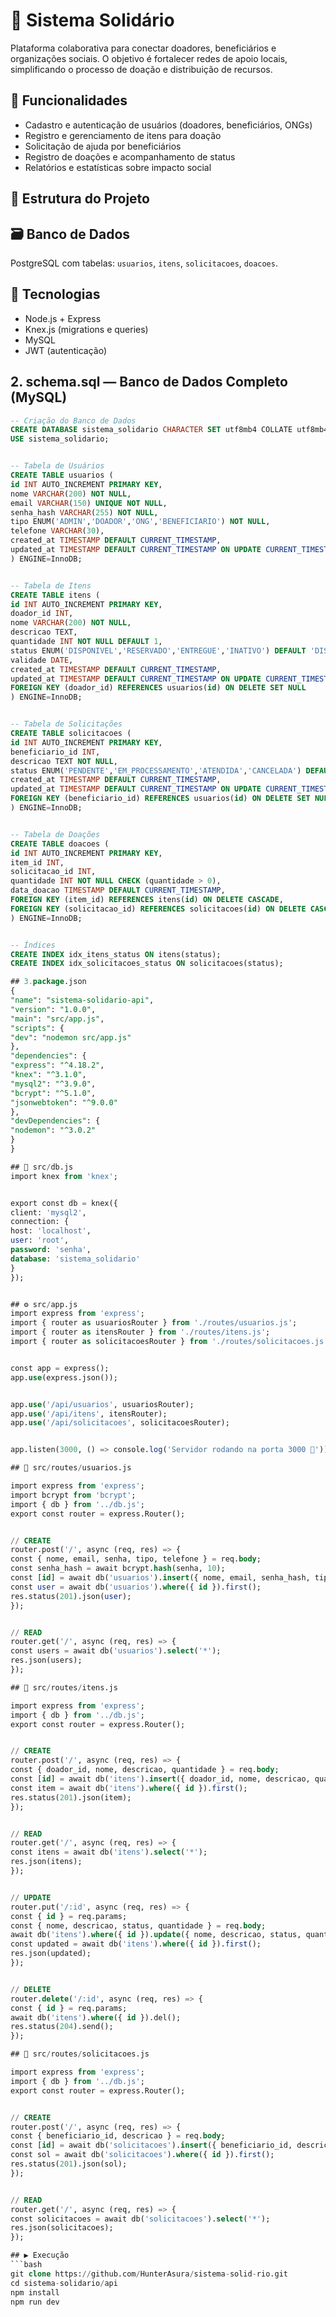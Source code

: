 # 🌱 Sistema Solidário


Plataforma colaborativa para conectar doadores, beneficiários e organizações sociais. O objetivo é fortalecer redes de apoio locais, simplificando o processo de doação e distribuição de recursos.


## 🚀 Funcionalidades


- Cadastro e autenticação de usuários (doadores, beneficiários, ONGs)
- Registro e gerenciamento de itens para doação
- Solicitação de ajuda por beneficiários
- Registro de doações e acompanhamento de status
- Relatórios e estatísticas sobre impacto social


## 🧱 Estrutura do Projeto

## 🗃️ Banco de Dados
PostgreSQL com tabelas: `usuarios`, `itens`, `solicitacoes`, `doacoes`.


## 🔧 Tecnologias
- Node.js + Express
- Knex.js (migrations e queries)
- MySQL
- JWT (autenticação)

## 2. schema.sql — Banco de Dados Completo (MySQL)


```sql
-- Criação do Banco de Dados
CREATE DATABASE sistema_solidario CHARACTER SET utf8mb4 COLLATE utf8mb4_unicode_ci;
USE sistema_solidario;


-- Tabela de Usuários
CREATE TABLE usuarios (
id INT AUTO_INCREMENT PRIMARY KEY,
nome VARCHAR(200) NOT NULL,
email VARCHAR(150) UNIQUE NOT NULL,
senha_hash VARCHAR(255) NOT NULL,
tipo ENUM('ADMIN','DOADOR','ONG','BENEFICIARIO') NOT NULL,
telefone VARCHAR(30),
created_at TIMESTAMP DEFAULT CURRENT_TIMESTAMP,
updated_at TIMESTAMP DEFAULT CURRENT_TIMESTAMP ON UPDATE CURRENT_TIMESTAMP
) ENGINE=InnoDB;


-- Tabela de Itens
CREATE TABLE itens (
id INT AUTO_INCREMENT PRIMARY KEY,
doador_id INT,
nome VARCHAR(200) NOT NULL,
descricao TEXT,
quantidade INT NOT NULL DEFAULT 1,
status ENUM('DISPONIVEL','RESERVADO','ENTREGUE','INATIVO') DEFAULT 'DISPONIVEL',
validade DATE,
created_at TIMESTAMP DEFAULT CURRENT_TIMESTAMP,
updated_at TIMESTAMP DEFAULT CURRENT_TIMESTAMP ON UPDATE CURRENT_TIMESTAMP,
FOREIGN KEY (doador_id) REFERENCES usuarios(id) ON DELETE SET NULL
) ENGINE=InnoDB;


-- Tabela de Solicitações
CREATE TABLE solicitacoes (
id INT AUTO_INCREMENT PRIMARY KEY,
beneficiario_id INT,
descricao TEXT NOT NULL,
status ENUM('PENDENTE','EM_PROCESSAMENTO','ATENDIDA','CANCELADA') DEFAULT 'PENDENTE',
created_at TIMESTAMP DEFAULT CURRENT_TIMESTAMP,
updated_at TIMESTAMP DEFAULT CURRENT_TIMESTAMP ON UPDATE CURRENT_TIMESTAMP,
FOREIGN KEY (beneficiario_id) REFERENCES usuarios(id) ON DELETE SET NULL
) ENGINE=InnoDB;


-- Tabela de Doações
CREATE TABLE doacoes (
id INT AUTO_INCREMENT PRIMARY KEY,
item_id INT,
solicitacao_id INT,
quantidade INT NOT NULL CHECK (quantidade > 0),
data_doacao TIMESTAMP DEFAULT CURRENT_TIMESTAMP,
FOREIGN KEY (item_id) REFERENCES itens(id) ON DELETE CASCADE,
FOREIGN KEY (solicitacao_id) REFERENCES solicitacoes(id) ON DELETE CASCADE
) ENGINE=InnoDB;


-- Índices
CREATE INDEX idx_itens_status ON itens(status);
CREATE INDEX idx_solicitacoes_status ON solicitacoes(status);

## 3.package.json
{
"name": "sistema-solidario-api",
"version": "1.0.0",
"main": "src/app.js",
"scripts": {
"dev": "nodemon src/app.js"
},
"dependencies": {
"express": "^4.18.2",
"knex": "^3.1.0",
"mysql2": "^3.9.0",
"bcrypt": "^5.1.0",
"jsonwebtoken": "^9.0.0"
},
"devDependencies": {
"nodemon": "^3.0.2"
}
}

## 🧠 src/db.js
import knex from 'knex';


export const db = knex({
client: 'mysql2',
connection: {
host: 'localhost',
user: 'root',
password: 'senha',
database: 'sistema_solidario'
}
});


## ⚙️ src/app.js
import express from 'express';
import { router as usuariosRouter } from './routes/usuarios.js';
import { router as itensRouter } from './routes/itens.js';
import { router as solicitacoesRouter } from './routes/solicitacoes.js';


const app = express();
app.use(express.json());


app.use('/api/usuarios', usuariosRouter);
app.use('/api/itens', itensRouter);
app.use('/api/solicitacoes', solicitacoesRouter);


app.listen(3000, () => console.log('Servidor rodando na porta 3000 🚀'));

## 🧾 src/routes/usuarios.js

import express from 'express';
import bcrypt from 'bcrypt';
import { db } from '../db.js';
export const router = express.Router();


// CREATE
router.post('/', async (req, res) => {
const { nome, email, senha, tipo, telefone } = req.body;
const senha_hash = await bcrypt.hash(senha, 10);
const [id] = await db('usuarios').insert({ nome, email, senha_hash, tipo, telefone });
const user = await db('usuarios').where({ id }).first();
res.status(201).json(user);
});


// READ
router.get('/', async (req, res) => {
const users = await db('usuarios').select('*');
res.json(users);
});

## 🎁 src/routes/itens.js

import express from 'express';
import { db } from '../db.js';
export const router = express.Router();


// CREATE
router.post('/', async (req, res) => {
const { doador_id, nome, descricao, quantidade } = req.body;
const [id] = await db('itens').insert({ doador_id, nome, descricao, quantidade });
const item = await db('itens').where({ id }).first();
res.status(201).json(item);
});


// READ
router.get('/', async (req, res) => {
const itens = await db('itens').select('*');
res.json(itens);
});


// UPDATE
router.put('/:id', async (req, res) => {
const { id } = req.params;
const { nome, descricao, status, quantidade } = req.body;
await db('itens').where({ id }).update({ nome, descricao, status, quantidade });
const updated = await db('itens').where({ id }).first();
res.json(updated);
});


// DELETE
router.delete('/:id', async (req, res) => {
const { id } = req.params;
await db('itens').where({ id }).del();
res.status(204).send();
});

## 💬 src/routes/solicitacoes.js

import express from 'express';
import { db } from '../db.js';
export const router = express.Router();


// CREATE
router.post('/', async (req, res) => {
const { beneficiario_id, descricao } = req.body;
const [id] = await db('solicitacoes').insert({ beneficiario_id, descricao });
const sol = await db('solicitacoes').where({ id }).first();
res.status(201).json(sol);
});


// READ
router.get('/', async (req, res) => {
const solicitacoes = await db('solicitacoes').select('*');
res.json(solicitacoes);
});

## ▶️ Execução
```bash
git clone https://github.com/HunterAsura/sistema-solid-rio.git
cd sistema-solidario/api
npm install
npm run dev

